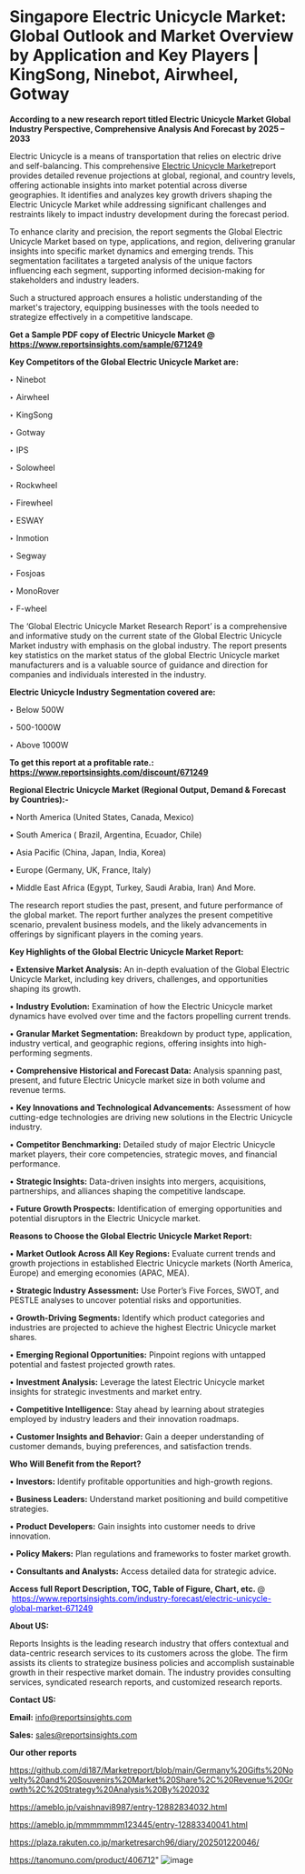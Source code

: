 # Singapore Electric Unicycle Market: Global Outlook and Market Overview by Application and Key Players | KingSong, Ninebot, Airwheel, Gotway

<strong>According to a new research report titled Electric Unicycle Market Global Industry Perspective, Comprehensive Analysis And Forecast by 2025 – 2033</strong>

Electric Unicycle is a means of transportation that relies on electric drive and self-balancing. This comprehensive <a href=https://www.reportsinsights.com/sample/671249>Electric Unicycle Market</a>report provides detailed revenue projections at global, regional, and country levels, offering actionable insights into market potential across diverse geographies. It identifies and analyzes key growth drivers shaping the Electric Unicycle Market while addressing significant challenges and restraints likely to impact industry development during the forecast period.

To enhance clarity and precision, the report segments the Global Electric Unicycle Market based on type, applications, and region, delivering granular insights into specific market dynamics and emerging trends. This segmentation facilitates a targeted analysis of the unique factors influencing each segment, supporting informed decision-making for stakeholders and industry leaders.

Such a structured approach ensures a holistic understanding of the market's trajectory, equipping businesses with the tools needed to strategize effectively in a competitive landscape.

<strong>Get a Sample PDF copy of Electric Unicycle Market </strong><strong>@<a href=https://www.reportsinsights.com/sample/671249 style=color:#0000ff;> https://www.reportsinsights.com/sample/671249</a></strong></font>

<strong>Key Competitors of the Global Electric Unicycle Market are:</strong>

‣ Ninebot

‣ Airwheel

‣ KingSong

‣ Gotway

‣ IPS

‣ Solowheel

‣ Rockwheel

‣ Firewheel

‣ ESWAY

‣ Inmotion

‣ Segway

‣ Fosjoas

‣ MonoRover

‣ F-wheel

The ‘Global Electric Unicycle Market Research Report’ is a comprehensive and informative study on the current state of the Global Electric Unicycle Market industry with emphasis on the global industry. The report presents key statistics on the market status of the global Electric Unicycle market manufacturers and is a valuable source of guidance and direction for companies and individuals interested in the industry.

<strong>Electric Unicycle Industry Segmentation covered are:</strong>

‣ Below 500W

‣ 500-1000W

‣ Above 1000W

<strong>To get this report at a profitable rate.: <a href=https://www.reportsinsights.com/discount/671249 style=color:#0000ff;>https://www.reportsinsights.com/discount/671249</a></strong></font>

<strong>Regional Electric Unicycle Market (Regional Output, Demand &amp; Forecast by Countries):-</strong>

• North America (United States, Canada, Mexico)

• South America ( Brazil, Argentina, Ecuador, Chile)

• Asia Pacific (China, Japan, India, Korea)

• Europe (Germany, UK, France, Italy)

• Middle East Africa (Egypt, Turkey, Saudi Arabia, Iran) And More.

The research report studies the past, present, and future performance of the global market. The report further analyzes the present competitive scenario, prevalent business models, and the likely advancements in offerings by significant players in the coming years.

<strong>Key Highlights of the Global Electric Unicycle Market Report:</strong>

• <strong>Extensive Market Analysis:</strong> An in-depth evaluation of the Global Electric Unicycle Market, including key drivers, challenges, and opportunities shaping its growth.

• <strong>Industry Evolution:</strong> Examination of how the Electric Unicycle market dynamics have evolved over time and the factors propelling current trends.

• <strong>Granular Market Segmentation:</strong> Breakdown by product type, application, industry vertical, and geographic regions, offering insights into high-performing segments.

• <strong>Comprehensive Historical and Forecast Data:</strong> Analysis spanning past, present, and future Electric Unicycle market size in both volume and revenue terms.

• <strong>Key Innovations and Technological Advancements:</strong> Assessment of how cutting-edge technologies are driving new solutions in the Electric Unicycle industry.

• <strong>Competitor Benchmarking:</strong> Detailed study of major Electric Unicycle market players, their core competencies, strategic moves, and financial performance.

• <strong>Strategic Insights:</strong> Data-driven insights into mergers, acquisitions, partnerships, and alliances shaping the competitive landscape.

• <strong>Future Growth Prospects:</strong> Identification of emerging opportunities and potential disruptors in the Electric Unicycle market.

<strong>Reasons to Choose the Global Electric Unicycle Market Report:</strong>

• <strong>Market Outlook Across All Key Regions:</strong> Evaluate current trends and growth projections in established Electric Unicycle markets (North America, Europe) and emerging economies (APAC, MEA).

• <strong>Strategic Industry Assessment:</strong> Use Porter’s Five Forces, SWOT, and PESTLE analyses to uncover potential risks and opportunities.

• <strong>Growth-Driving Segments:</strong> Identify which product categories and industries are projected to achieve the highest Electric Unicycle market shares.

• <strong>Emerging Regional Opportunities:</strong> Pinpoint regions with untapped potential and fastest projected growth rates.

• <strong>Investment Analysis:</strong> Leverage the latest Electric Unicycle market insights for strategic investments and market entry.

• <strong>Competitive Intelligence:</strong> Stay ahead by learning about strategies employed by industry leaders and their innovation roadmaps.

• <strong>Customer Insights and Behavior:</strong> Gain a deeper understanding of customer demands, buying preferences, and satisfaction trends.

<strong>Who Will Benefit from the Report?</strong>

• <strong>Investors:</strong> Identify profitable opportunities and high-growth regions.

• <strong>Business Leaders:</strong> Understand market positioning and build competitive strategies.

• <strong>Product Developers:</strong> Gain insights into customer needs to drive innovation.

• <strong>Policy Makers:</strong> Plan regulations and frameworks to foster market growth.

• <strong>Consultants and Analysts:</strong> Access detailed data for strategic advice.
</ul>
<strong>Access full Report Description, TOC, Table of Figure, Chart, etc. </strong>@  <a href=https://www.reportsinsights.com/industry-forecast/electric-unicycle-global-market-671249 style=color:#0000ff;>https://www.reportsinsights.com/industry-forecast/electric-unicycle-global-market-671249</a></font>

<strong><strong>About US</strong>:</strong>

Reports Insights is the leading research industry that offers contextual and data-centric research services to its customers across the globe. The firm assists its clients to strategize business policies and accomplish sustainable growth in their respective market domain. The industry provides consulting services, syndicated research reports, and customized research reports.

<strong>Contact US:</strong>

<p class=""""><b>Email:</b> <a href=mailto:info@reportsinsights.com>info@reportsinsights.com</a></p>
<p class=""""><b>Sales:</b> <a href=mailto:sales@reportsinsights.com>sales@reportsinsights.com</a></p>

<strong>Our other reports</strong>

<a href=https://github.com/di187/Marketreport/blob/main/Germany%20Gifts%20Novelty%20and%20Souvenirs%20Market%20Share%2C%20Revenue%20Growth%2C%20Strategy%20Analysis%20By%202032>https://github.com/di187/Marketreport/blob/main/Germany%20Gifts%20Novelty%20and%20Souvenirs%20Market%20Share%2C%20Revenue%20Growth%2C%20Strategy%20Analysis%20By%202032</a>

<a href=https://ameblo.jp/vaishnavi8987/entry-12882834032.html>https://ameblo.jp/vaishnavi8987/entry-12882834032.html</a>

<a href=https://ameblo.jp/mmmmmmm123445/entry-12883340041.html>https://ameblo.jp/mmmmmmm123445/entry-12883340041.html</a>

<a href=https://plaza.rakuten.co.jp/marketresarch96/diary/202501220046/>https://plaza.rakuten.co.jp/marketresarch96/diary/202501220046/</a>

<a href=https://tanomuno.com/product/406712>https://tanomuno.com/product/406712</a>"
![image](https://github.com/user-attachments/assets/1a5fd1be-d0dd-47f8-8df8-e8386bb947a5)
